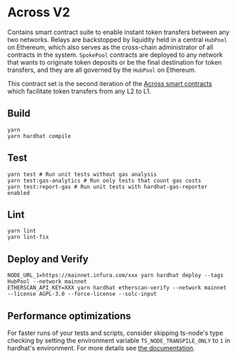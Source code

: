 # Across V2

Contains smart contract suite to enable instant token transfers between any two networks. Relays are backstopped by
liquidity held in a central `HubPool` on Ethereum, which also serves as the cross-chain administrator of all contracts in the
system. `SpokePool` contracts are deployed to any network that wants to originate token deposits or be the final
destination for token transfers, and they are all governed by the `HubPool` on Ethereum.

This contract set is the second iteration of the [Across smart contracts](https://github.com/across-protocol/across-smart-contracts)
which facilitate token transfers from any L2 to L1.

## Build

```shell
yarn
yarn hardhat compile
```

## Test

```shell
yarn test # Run unit tests without gas analysis
yarn test:gas-analytics # Run only tests that count gas costs
yarn test:report-gas # Run unit tests with hardhat-gas-reporter enabled
```

## Lint

```shell
yarn lint
yarn lint-fix
```

## Deploy and Verify

```shell
NODE_URL_1=https://mainnet.infura.com/xxx yarn hardhat deploy --tags HubPool --network mainnet
ETHERSCAN_API_KEY=XXX yarn hardhat etherscan-verify --network mainnet --license AGPL-3.0 --force-license --solc-input
```

## Performance optimizations

For faster runs of your tests and scripts, consider skipping ts-node's type checking by setting the environment variable `TS_NODE_TRANSPILE_ONLY` to `1` in hardhat's environment. For more details see [the documentation](https://hardhat.org/guides/typescript.html#performance-optimizations).
